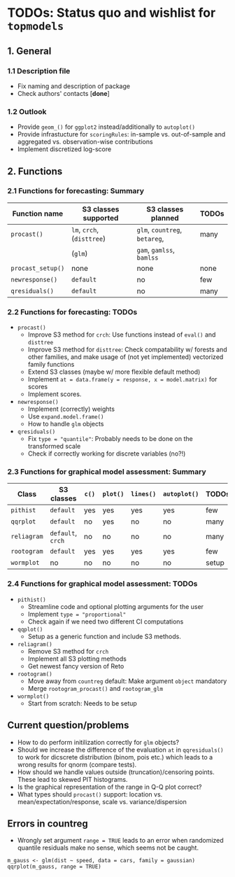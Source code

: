# TODOs: Status quo and wishlist for `topmodels`

## 1. General
### 1.1 Description file
* Fix naming and description of package
* Check authors' contacts [**done**]

### 1.2 Outlook
* Provide `geom_()` for `ggplot2` instead/additionally to `autoplot()`
* Provide infrastucture for `scoringRules`: in-sample vs. out-of-sample  and aggregated vs. observation-wise contributions
* Implement discretized log-score

## 2. Functions

### 2.1 Functions for forecasting: Summary

Function name | S3 classes supported | S3 classes planned | TODOs
--- | --- | --- | ---
`procast()` | `lm`, `crch`, (`disttree`) | `glm`, `countreg`, `betareg`, | many
 | | (`glm`)  | `gam`, `gamlss`, `bamlss` | 
`procast_setup()` | none | none | none
`newresponse()` | `default` | no | few
`qresiduals()` | `default` | no | many 

### 2.2 Functions for forecasting: TODOs
* `procast()` 
    * Improve S3 method for `crch`: Use functions instead of `eval()` and `disttree`
    * Improve S3 method for `disttree`: Check compatability w/ forests and other families, and make usage of (not yet implemented) vectorized family functions
    * Extend S3 classes (maybe w/ more flexible default method)
    * Implement `at = data.frame(y = response, x = model.matrix)` for scores
    * Implement scores.
* `newresponse()`
    * Implement (correctly) weights
    * Use `expand.model.frame()` 
    * How to handle `glm` objects
* `qresiduals()`
    * Fix `type = "quantile"`: Probably needs to be done on the transformed scale
    * Check if correctly working for discrete variables (no?!)

### 2.3 Functions for graphical model assessment: Summary

Class | S3 classes | `c()` | `plot()` | `lines()` | `autoplot()` | TODOs
--- | --- | --- | --- | --- | --- | ---
`pithist` | `default` | yes | yes | yes | yes | few
`qqrplot` | `default` | no | yes | no | no | many 
`reliagram` | `default`, `crch` | no | no | no | no | many
`rootogram` | `default`| yes | yes | yes | yes | few
`wormplot` | no | no | no | no | no | setup

### 2.4 Functions for graphical model assessment: TODOs
* `pithist()`
    * Streamline code and optional plotting arguments for the user
    * Implement `type = "proportional"`
    * Check again if we need two different CI computations
* `qqplot()`
    * Setup as a generic function and include S3 methods. 
* `reliagram()`
    * Remove S3 method for `crch`
    * Implement all S3 plotting methods
    * Get newest fancy version of Reto
* `rootogram()`
    * Move away from `countreg` default: Make argument `object` mandatory
    * Merge `rootogram_procast()` and `rootogram_glm`
* `wormplot()`
    * Start from scratch: Needs to be setup

## Current question/problems
* How to do perform initilization correctly for `glm` objects?
* Should we increase the difference of the evaluation `at` in `qqresiduals()` to work for dicscrete distribution (binom, pois etc.) which leads to a wrong results for qnorm (compare tests).
* How should we handle values outside (truncation)/censoring points. These lead to skewed PIT histograms.
* Is the graphical representation of the range in Q-Q plot correct?
* What types should `procast()` support: location vs. mean/expectation/response, scale vs. variance/dispersion

## Errors in countreg
* Wrongly set argument `range = TRUE` leads to an error when randomized quantile residuals make no sense, which seems not be caught.
```
m_gauss <- glm(dist ~ speed, data = cars, family = gaussian)
qqrplot(m_gauss, range = TRUE)
```

